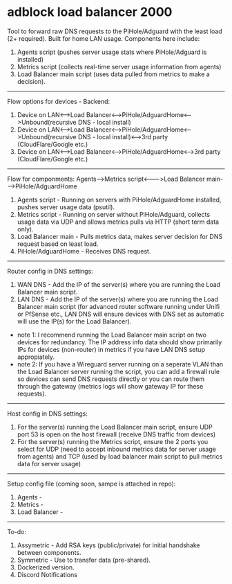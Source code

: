 # adblock load balancer 2000
Tool to forward raw DNS requests to the PiHole/Adguard with the least load (2+ required). Built for home LAN usage. Components here include: 
1. Agents script (pushes server usage stats where PiHole/Adguard is installed)
2. Metrics script (collects real-time server usage information from agents)
3. Load Balancer main script (uses data pulled from metrics to make a decision).
-------------------
Flow options for devices - Backend:
1. Device on LAN<-->Load Balancer<-->PiHole/AdguardHome<-->Unbound(recursive DNS - local install)
2. Device on LAN<-->Load Balancer<-->PiHole/AdguardHome<-->Unbound(recursive DNS - local install)<-->3rd party (CloudFlare/Google etc.)
3. Device on LAN<-->Load Balancer<-->PiHole/AdguardHome<-->3rd party (CloudFlare/Google etc.)
-------------------
Flow for componments:
Agents-->Metrics script<--->Load Balancer main--->PiHole/AdguardHome

1. Agents script - Running on servers with PiHole/AdguardHome installed, pushes server usage data (psutil).
2. Metrics script - Running on server without PiHole/Adguard, collects usage data via UDP and allows metrics pulls via HTTP (short term data only).
3. Load Balancer main - Pulls metrics data, makes server decision for DNS request based on least load.
4. PiHole/AdguardHome - Receives DNS request.
-------------------
Router config in DNS settings:
1. WAN DNS - Add the IP of the server(s) where you are running the Load Balancer main script.
2. LAN DNS - Add the IP of the server(s) where you are running the Load Balancer main script (for advanced router software running under Unifi or PfSense etc., LAN DNS will ensure devices with DNS set as automatic will use the IP(s) for the Load Balancer).

- note 1: I recommend running the Load Balancer main script on two devices for redundancy. The IP address info data should show primarily IPs for devices (non-router) in metrics if you have LAN DNS setup appropiately. 
- note 2: If you have a Wireguard server running on a seperate VLAN than the Load Balancer server running the script, you can add a firewall rule so devices can send DNS requests directly or you can route them through the gateway (metrics logs will show gateway IP for these requests).
-------------------
Host config in DNS settings:
1. For the server(s) running the Load Balancer main script, ensure UDP port 53 is open on the host firewall (receive DNS traffic from devices)
2. For the server(s) running the Metrics script, ensure the 2 ports you select for UDP (need to accept inbound metrics data for server usage from agents) and TCP (used by load balancer main script to pull metrics data for server usage)
-------------------
Setup config file (coming soon, sampe is attached in repo):
1. Agents - 
2. Metrics -
3. Load Balancer - 
-------------------
To-do:
1. Assymetric - Add RSA keys (public/private) for initial handshake between components.
2. Symmetric - Use to transfer data (pre-shared).
3. Dockerized version.
4. Discord Notifications
